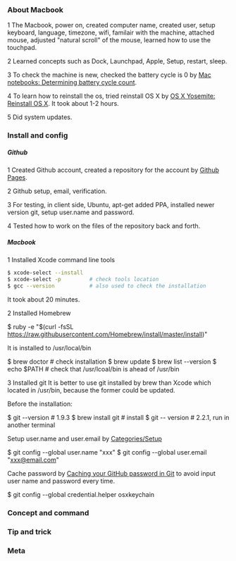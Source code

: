 ---
---

### About Macbook

1 The Macbook, power on, created computer name, created user, setup keyboard, 
language, timezone, wifi, familair with the machine, attached mouse, adjusted
"natural scroll" of the mouse, learned how to use the touchpad.

2 Learned concepts such as Dock, Launchpad, Apple, Setup, restart, sleep.

3 To check the machine is new, checked the battery cycle is 0 by 
[Mac notebooks: Determining battery cycle count](http://support.apple.com/en-us/HT201585).

4 To learn how to reinstall the os, tried reinstall OS X by 
[OS X Yosemite: Reinstall OS X](http://support.apple.com/kb/PH18872).
It took about 1-2 hours.

5 Did system updates.

### Install and config

##### Github
1 Created Github account, created a repository for the account by 
[Github Pages](https://pages.github.com/).

2 Github setup, email, verification.

3 For testing, in client side, Ubuntu, apt-get added PPA, installed newer version git,
setup user.name and password.

4 Tested how to work on the files of the repository back and forth.

##### Macbook
1 Installed Xcode command line tools

```bash
$ xcode-select --install
$ xcode-select -p         # check tools location
$ gcc --version           # also used to check the installation
```    

It took about 20 minutes.
  
2 Installed Homebrew

$ ruby -e "$(curl -fsSL https://raw.githubusercontent.com/Homebrew/install/master/install)"

It is installed to /usr/local/bin

$ brew doctor             # check installation
$ brew update
$ brew list --version
$ echo $PATH              # check that /usr/lcoal/bin is ahead of /usr/bin
 
3 Installed git
It is better to use git installed by brew than Xcode which located in /usr/bin, 
because the former could be updated.

Before the installation:

$ git --version           # 1.9.3
$ brew install git        # install
$ git -- version          # 2.2.1, run in another terminal

Setup user.name and user.email by [Categories/Setup](https://help.github.com/categories/setup/)

$ git config --global user.name   "xxx"
$ git config --global user.email  "xxx@email.com"

Cache password by [Caching your GitHub password in Git](https://help.github.com/articles/caching-your-github-password-in-git/#platform-mac)
to avoid input user name and password every time.

$ git config --global credential.helper osxkeychain

### Concept and command

### Tip and trick

### Meta

